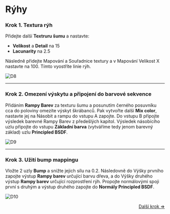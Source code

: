 # Rýhy
### Krok 1. Textura rýh
Přidejte další **Textruru šumu** a nastavte:
- **Velikost** a **Detail** na 15
- **Lacunarity** na 2.5

Následně přidejte Mapování a Souřadnice textury a v Mapování Velikost X nastavte na 100. Tímto vyostříte linie rýh.

![D8](https://github.com/user-attachments/assets/cd84f1bd-22a8-4413-8253-a2c0822b50ad)

---
### Krok 2. Omezení výskytu a připojení do barvové sekvence
Přidáním **Rampy Barev** za texturu šumu a posunutím černého posuvníku cca do poloviny omezíte výskyt škrábanců. Pak vytvořte další **Mix color**, nastavte jej na Násobit a rampu do vstupu A zapojte. Do vstupu B připojte výsledek barevné Rampy Barev z předešlých kapitol.
Výsledek násobícího uzlu připojte do vstupu **Základní barva** (vytváříme tedy jenom barevný základ) uzlu **Principled BSDF**.

![D9](https://github.com/user-attachments/assets/4d89591b-9f88-48e0-a10b-826316ed1b93)

---
### Krok 3. Užití bump mappingu
Vložte 2 uzly **Bump** a snižte jejich sílu na 0.2. Následovně do Výšky prvního zapojte výstup **Rampy barev** určující barvu dřeva, a do Výšky druhého výstup **Rampy barev** určující rozprostření rýh. 
Propojte normálovými spoji první s druhým a výstup druhého zapojte do **Normály Principled BSDF**.

![D10](https://github.com/user-attachments/assets/33f73781-b80c-4569-9c9f-07115367a565)

<div align="right">
<a href="https://github.com/Milimar16/Blender-realisticke-povrchy/blob/main/D%C5%99evo%20-%20p%C5%99ehled">Další krok =></a>
 </div>
